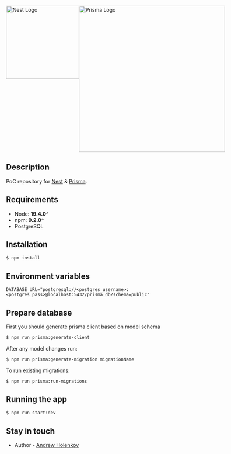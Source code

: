 <p style="display:flex; justify-content: space-around">
  <a href="http://nestjs.com/" target="blank">
    <img 
      src="https://nestjs.com/img/logo-small.svg" 
      width="200" 
      alt="Nest Logo" 
    />
  </a>
  <a href="https://www.prisma.io/" target="blank">
    <img 
      src="https://www.prisma.io/docs/img/logo.svg" 
      width="400" 
      alt="Prisma Logo" 
    />
  </a>
</p>

## Description

PoC repository for [Nest](https://github.com/nestjs/nest) & [Prisma](https://www.prisma.io/).

## Requirements

- Node: **19.4.0**^
- npm: **9.2.0**^
- PostgreSQL

## Installation

```bash
$ npm install
```

## Environment variables

```
DATABASE_URL="postgresql://<postgres_username>:<postgres_pass>@localhost:5432/prisma_db?schema=public"
```

## Prepare database

First you should generate prisma client based on model schema

```bash
$ npm run prisma:generate-client
```

After any model changes run:

```bash
$ npm run prisma:generate-migration migrationName
```

To run existing migrations:

```bash
$ npm run prisma:run-migrations
```

## Running the app

```bash
$ npm run start:dev
```

## Stay in touch

- Author - [Andrew Holenkov](https://github.com/Andrewito97)

